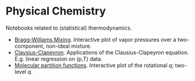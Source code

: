 # Physical Chemistry

Notebooks related to (statistical) thermodynamics.

- [Bragg-Williams Mixing](Bragg-Williams%20Model.ipynb).
  Interactive plot of vapor pressures over a two-component, non-ideal mixture.
- [Claysius-Clapeyron](Clausius-Clapeyron.ipynb).
  Applications of the Clausius-Clapeyron equation. E.g. linear regression on (p,T) data.
- [Molecular partition functions](Molecular%20partition%20functions.ipynb).
  Interactive plot of the rotational *q*; two-level *q*.
